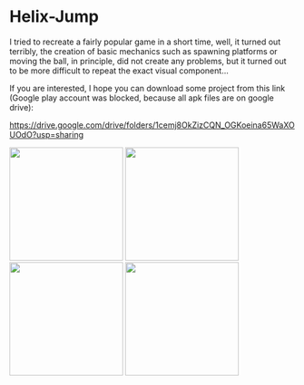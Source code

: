 # Helix-Jump

I tried to recreate a fairly popular game in a short time,
well, it turned out terribly, the creation of basic mechanics such as 
spawning platforms or moving the ball, in principle, did not create any problems,
but it turned out to be more difficult to repeat the exact visual component...

If you are interested, I hope you can download some project from this link
(Google play account was blocked, because all apk files are on google drive):

https://drive.google.com/drive/folders/1cemj8OkZizCQN_OGKoeina65WaXOUOdO?usp=sharing



<div>
   <img src="https://sun9-35.userapi.com/s/v1/if2/f-GV7sFbq9LTJ_bAhj2DHMSH4mpvQ_9XQDHCfITW8KSPQCZHi4L3nERq-cbXHJWheF9MxS3fo8a7wiCi0JQDDy9m.jpg?size=540x1080&quality=95&type=album" width="200"/>
   <img src="https://sun9-87.userapi.com/s/v1/if2/sTFGxhz0w92mas6yC1H33yTE6Rvo1qoNccAEx5AzibeXYffHBYJN2AvdDw9BrEZqt_DnVucYnMBkTDyD0JgZM1VS.jpg?size=540x1080&quality=95&type=album" width="200"/>
   <img src="https://sun9-76.userapi.com/s/v1/if2/cfMzeXd2WmNl4hRobJ6a_NI9MiWnrbTepiTGGUhwx6S3fkXTdTFUEY777Q7d_uB74E7DrxOzTc1jhli2SL4FZC1q.jpg?size=540x1080&quality=95&type=album" width="200"/>
   <img src="https://sun9-2.userapi.com/s/v1/if2/TFS2RgYsjzaeLsTLlqPJzXvjzqErlw3mVQdGn9-D38oiytVMVSsQGOGylJkYBq6KLBx6DPqsO3Dg3iHNhucdG0O0.jpg?size=540x1080&quality=95&type=album" width="200"/>
</div>
